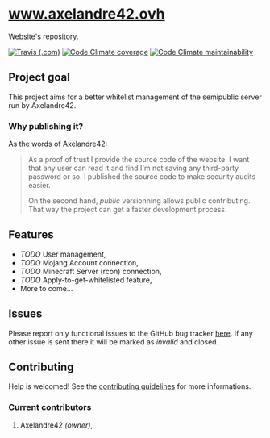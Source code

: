 # www.axelandre42.ovh

Website's repository.

[![Travis (.com)](https://img.shields.io/travis/com/Axelandre42/website?style=flat-square)](https://travis-ci.com/Axelandre42/website)
[![Code Climate coverage](https://img.shields.io/codeclimate/coverage/Axelandre42/website?style=flat-square)](https://codeclimate.com/github/Axelandre42/website)
[![Code Climate maintainability](https://img.shields.io/codeclimate/maintainability/Axelandre42/website?style=flat-square)](https://codeclimate.com/github/Axelandre42/website)

## Project goal

This project aims for a better whitelist management of the semipublic server run by Axelandre42.

### Why publishing it?

As the words of Axelandre42:

> As a proof of trust I provide the source code of the website.
> I want that any user can read it and find I'm not saving any third-party password or so.
> I published the source code to make security audits easier.
>
> On the second hand, _public_ versionning allows public contributing.
> That way the project can get a faster development process.

## Features

- _TODO_ User management,
- _TODO_ Mojang Account connection,
- _TODO_ Minecraft Server (rcon) connection,
- _TODO_ Apply-to-get-whitelisted feature,
- More to come...

## Issues

Please report only functional issues to the GitHub bug tracker [here](https://github.com/Axelandre42/website/issues).
If any other issue is sent there it will be marked as _invalid_ and closed.

## Contributing

Help is welcomed! See the [contributing guidelines](CONTRIBUTING.md) for more informations.

### Current contributors

1. Axelandre42 _(owner)_,
